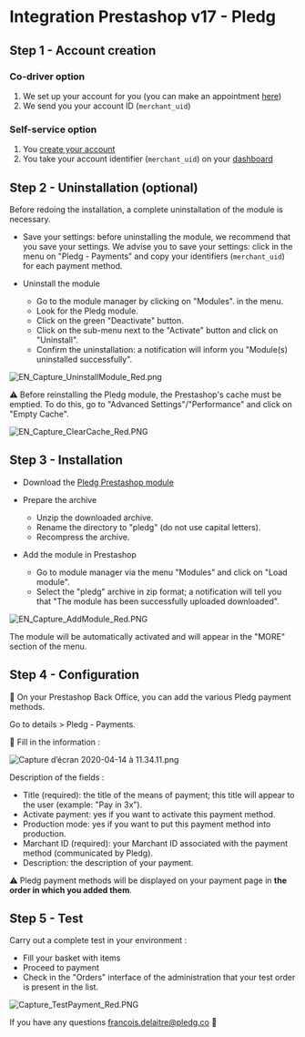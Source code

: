 # Integration Prestashop v17 - Pledg

## Step 1 - Account creation

### Co-driver option

1. We set up your account for you (you can make an appointment [here](https://pledg.co/prenez-rendez-vous/))
2. We send you your account ID (`merchant_uid`)

### Self-service option

1. You [create your account](https://staging.dashboard.ecard.pledg.co/#/)
2. You take your account identifier (`merchant_uid`) on your [dashboard](https://staging.dashboard.ecard.pledg.co/#/)

## Step 2 - Uninstallation (optional)

Before redoing the installation, a complete uninstallation of the module is necessary.

- Save your settings: before uninstalling the module, we recommend that you save your settings.
  We advise you to save your settings: click in the menu on "Pledg - Payments" and copy your identifiers (`merchant_uid`) for each payment method.

- Uninstall the module
  - Go to the module manager by clicking on "Modules".
    in the menu.
  - Look for the Pledg module.
  - Click on the green "Deactivate" button.
  - Click on the sub-menu next to the "Activate" button and click on
    "Uninstall".
  - Confirm the uninstallation: a notification will inform you "Module(s) uninstalled successfully".

![EN_Capture_UninstallModule_Red.png](https://storage.googleapis.com/slite-api-files-production/files/IRZjGiN~EW/ebe6737d-5722-4974-b2d9-b1306a230cb0/EN_Capture_UninstallModule_Red.png)

⚠️ Before reinstalling the Pledg module, the Prestashop's cache must be emptied. To do this, go to "Advanced Settings"/"Performance" and click on "Empty Cache".

![EN_Capture_ClearCache_Red.PNG](https://storage.googleapis.com/slite-api-files-production/files/IRZjGiN~EW/9d637eaa-45a7-4303-9183-fa094a0cba27/EN_Capture_ClearCache_Red.PNG)

## Step 3 - Installation

- Download the [Pledg Prestashop module](https://github.com/pledgcorporate/ecard-prestashop1.7/archive/master.zip)

- Prepare the archive
  - Unzip the downloaded archive.
  - Rename the directory to "pledg" (do not use capital letters).
  - Recompress the archive.

- Add the module in Prestashop
  - Go to module manager via the menu "Modules" and click on "Load module".
  - Select the "pledg" archive in zip format; a notification will tell you that "The module has been successfully uploaded
    downloaded".

![EN_Capture_AddModule_Red.PNG](https://storage.googleapis.com/slite-api-files-production/files/IRZjGiN~EW/a2af32d8-f3b3-4aee-970c-5c63f2ccf8be/EN_Capture_AddModule_Red.PNG)

The module will be automatically activated and will appear in the "MORE" section of the menu.

## Step 4 - Configuration

🔧 On your Prestashop Back Office, you can add the various Pledg payment methods.

Go to details > Pledg - Payments.

🔖 Fill in the information :

![Capture d’écran 2020-04-14 à 11.34.11.png](https://storage.googleapis.com/slite-api-files-production/files/558407ef-2e0e-4a6d-a7e0-b3a40d6c9745/Capture%2520d%25u2019e%25u0301cran%25202020-04-14%2520a%25u0300%252011.34.11.png)

Description of the fields :

- Title (required): the title of the means of payment; this title will appear to the user (example: "Pay in 3x").
- Activate payment: yes if you want to activate this payment method.
- Production mode: yes if you want to put this payment method into production.
- Marchant ID (required): your Marchant ID associated with the payment method (communicated by Pledg).
- Description: the description of your payment.

⚠️ Pledg payment methods will be displayed on your payment page in **the order in which you added them**.

## Step 5 - Test

Carry out a complete test in your environment :

- Fill your basket with items
- Proceed to payment
- Check in the "Orders" interface of the administration that your test order is present in the list.

![Capture_TestPayment_Red.PNG](https://storage.googleapis.com/slite-api-files-production/files/IRZjGiN~EW/1be289ee-6a00-4d4f-807d-a68ae5e2a4ef/Capture_TestPayment_Red.PNG)

If you have any questions francois.delaitre@pledg.co 👋
